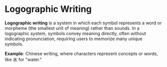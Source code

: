 
# Logographic Writing

**Logographic writing** is a system in which each symbol represents a word or morpheme (the smallest unit of meaning) rather than sounds. 
In a logographic system, symbols convey meaning directly, often without indicating pronunciation, requiring users to memorize many unique symbols.

**Example**: Chinese writing, where characters represent concepts or words, like 水 for "water."

